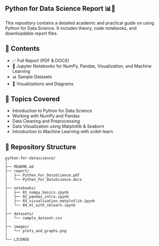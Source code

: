 ## Python for Data Science Report 📊🐍

This repository contains a detailed academic and practical guide on using Python for Data Science. It includes theory, code notebooks, and downloadable report files.

## 📘 Contents

- ✅ Full Report (PDF & DOCX)
- 📂 Jupyter Notebooks for NumPy, Pandas, Visualization, and Machine Learning
- 📊 Sample Datasets
- 📸 Visualizations and Diagrams

## 🚀 Topics Covered

- Introduction to Python for Data Science
- Working with NumPy and Pandas
- Data Cleaning and Preprocessing
- Data Visualization using Matplotlib & Seaborn
- Introduction to Machine Learning with scikit-learn

## 📁 Repository Structure
```
python-for-datascience/
│
├── README.md
├── report/
│   ├── Python_For_DataScience.pdf
│   └── Python_For_DataScience.docx
│
├── notebooks/
│   ├── 01_numpy_basics.ipynb
│   ├── 02_pandas_intro.ipynb
│   ├── 03_visualization_matplotlib.ipynb
│   └── 04_ml_with_sklearn.ipynb
│
├── datasets/
│   └── sample_dataset.csv
│
├── images/
│   └── plots_and_graphs.png
│
└── LICENSE
```
